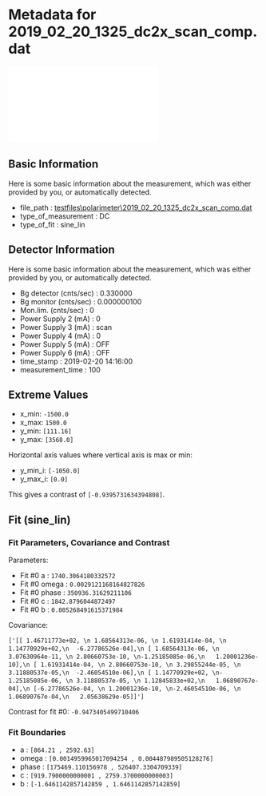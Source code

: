 # Metadata for 2019_02_20_1325_dc2x_scan_comp.dat
![2019_02_20_1325_dc2x_scan_comp.dat](./2019_02_20_1325_dc2x_scan_comp.pdf "2019_02_20_1325_dc2x_scan_comp.dat")

## Basic Information
Here is some basic information about the measurement, which was either provided by you, or automatically detected.

- file_path : [testfiles\polarimeter\2019_02_20_1325_dc2x_scan_comp.dat](2019_02_20_1325_dc2x_scan_comp.dat)
- type_of_measurement : DC
- type_of_fit : sine_lin

## Detector Information
Here is some basic information about the measurement, which was either provided by you, or automatically detected.

-  Bg detector (cnts/sec) : 0.330000
-  Bg monitor (cnts/sec) : 0.000000100
-  Mon.lim.  (cnts/sec) :   0
-  Power Supply 2 (mA) :  0
-  Power Supply 3 (mA) :  scan
-  Power Supply 4 (mA) :  0
-  Power Supply 5 (mA) :  OFF
-  Power Supply 6 (mA) :  OFF   
- time_stamp : 2019-02-20 14:16:00
- measurement_time : 100

## Extreme Values

- x_min: `-1500.0`
- x_max: `1500.0`
- y_min: `[111.16]`
- y_max: `[3568.0]`

Horizontal axis values where vertical axis is max or min:

- y_min_i: `[-1050.0]`
- y_max_i: `[0.0]`

This gives a contrast of `[-0.9395731634394808]`.

## Fit (sine_lin)

### Fit Parameters, Covariance and Contrast

Parameters:

- Fit #0 a : `1740.3064180332572`
- Fit #0 omega : `0.0029121168164827826`
- Fit #0 phase : `350936.31629211106`
- Fit #0 c : `1842.8796044872497`
- Fit #0 b : `0.005268491615371984`

Covariance:
```
['[[ 1.46711773e+02, \n 1.68564313e-06, \n 1.61931414e-04, \n 1.14770929e+02,\n  -6.27786526e-04],\n [ 1.68564313e-06, \n 3.07630964e-11, \n 2.80660753e-10, \n-1.25185085e-06,\n   1.20001236e-10],\n [ 1.61931414e-04, \n 2.80660753e-10, \n 3.29855244e-05, \n 3.11880537e-05,\n  -2.46054510e-06],\n [ 1.14770929e+02, \n-1.25185085e-06, \n 3.11880537e-05, \n 1.12845833e+02,\n   1.06890767e-04],\n [-6.27786526e-04, \n 1.20001236e-10, \n-2.46054510e-06, \n 1.06890767e-04,\n   2.05638629e-05]]']
```

Contrast for fit #0: `-0.9473405499710406`

### Fit Boundaries

- a : `[864.21 , 2592.63]`
- omega : `[0.0014959965017094254 , 0.004487989505128276]`
- phase : `[175469.110156978 , 526407.3304709339]`
- c : `[919.7900000000001 , 2759.3700000000003]`
- b : `[-1.6461142857142859 , 1.6461142857142859]`
